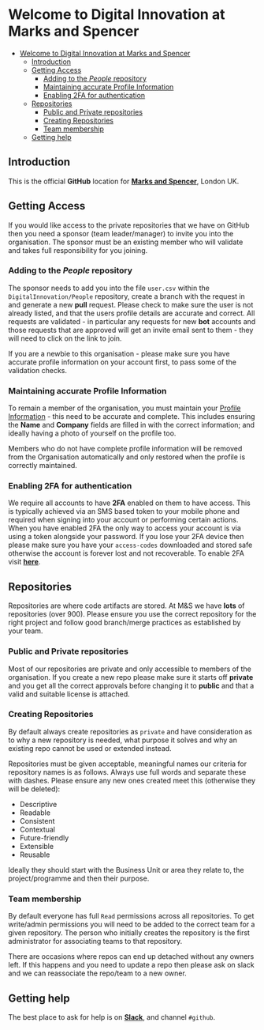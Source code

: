 # Welcome to Digital Innovation at Marks and Spencer

<!-- TOC -->

- [Welcome to Digital Innovation at Marks and Spencer](#welcome-to-digital-innovation-at-marks-and-spencer)
    - [Introduction](#introduction)
    - [Getting Access](#getting-access)
        - [Adding to the *People* repository](#adding-to-the-people-repository)
        - [Maintaining accurate Profile Information](#maintaining-accurate-profile-information)
        - [Enabling 2FA for authentication](#enabling-2fa-for-authentication)
    - [Repositories](#repositories)
        - [Public and Private repositories](#public-and-private-repositories)
        - [Creating Repositories](#creating-repositories)
        - [Team membership](#team-membership)
    - [Getting help](#getting-help)

<!-- /TOC -->

## Introduction

This is the official **GitHub** location for 
**[Marks and Spencer](http://www.marksandspencer.com)**, London UK.

## Getting Access

If you would like access to the private repositories that we have on GitHub then you need a sponsor (team leader/manager) to invite you into the organisation. The sponsor must be an existing member who will validate and takes full responsibility for you joining. 

### Adding to the *People* repository
The sponsor needs to add you into the file `user.csv` within the `DigitalInnovation/People` repository, create a branch with the request in and generate a new **pull** request. Please check to make sure the user is not already listed, and that the users profile details are accurate and correct. All requests are validated - in particular any requests for new **bot** accounts and those requests that are approved will get an invite email sent to them - they will need to click on the link to join.

If you are a newbie to this organisation - please make sure you have accurate profile information on your account first, to pass some of the validation checks.


### Maintaining accurate Profile Information

To remain a member of the organisation, you must maintain your [Profile Information](https://github.com/settings/profile) - this need to be accurate and complete. This includes ensuring the **Name** and **Company** fields are filled in with the correct information; and ideally having a photo of yourself on the profile too.

Members who do not have complete profile information will be removed from the Organisation automatically and only restored when the profile is correctly maintained.

### Enabling 2FA for authentication

We require all accounts to have **2FA** enabled on them to have access. This is typically achieved via an SMS based token to your mobile phone and required when signing into your account or performing certain actions. When you have enabled 2FA the only way to access your account is via using a token alongside your password. If you lose your 2FA device then please make sure you have your `access-codes` downloaded and stored safe otherwise the account is forever lost and not recoverable. To enable 2FA visit 
[**here**](https://help.github.com/articles/securing-your-account-with-two-factor-authentication-2fa/).


## Repositories

Repositories are where code artifacts are stored. At M&S we have **lots** of repositories (over 900). Please ensure you use the correct repository for the right project and follow good branch/merge practices as established by your team.

### Public and Private repositories

Most of our repositories are private and only accessible to members of the organisation. If you create a new repo please make sure it starts off **private** and you get all the correct approvals before changing it to **public** and that a valid and suitable license is attached.

### Creating Repositories

By default always create repositories as `private` and have consideration as to why a new repository is needed, what purpose it solves and why an existing repo cannot be used or extended instead.

Repositories must be given acceptable, meaningful names our criteria for repository names is as follows. Always use full words and separate these with dashes. Please ensure any new ones created meet this (otherwise they will be deleted):
- Descriptive
- Readable
- Consistent
- Contextual
- Future-friendly
- Extensible
- Reusable

Ideally they should start with the Business Unit or area they relate to, the project/programme and then their purpose. 


### Team membership

By default everyone has full `Read` permissions across all repositories. To get write/admin permissions you will need to be added to the correct team for a given repository. The person who initially creates the repository is the first administrator for associating teams to that repository. 

There are occasions where repos can end up detached without any owners left. If this happens and you need to update a repo then please ask on slack and we can reassociate the repo/team to a new owner.


## Getting help

The best place to ask for help is on [**Slack**](https://teamawesome.slack.com/), and channel `#github`. 

